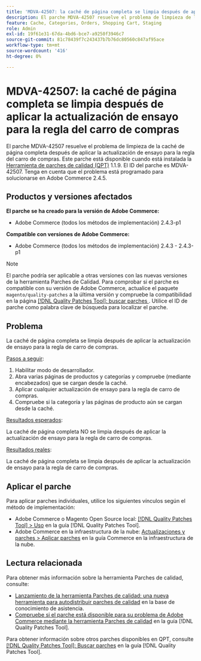 ```yaml
---
title: 'MDVA-42507: la caché de página completa se limpia después de aplicar la actualización de ensayo para la regla del carro de compras'
description: El parche MDVA-42507 resuelve el problema de limpieza de la caché de página completa después de aplicar la actualización de ensayo para la regla del carro de compras. Este parche está disponible cuando está instalada la [Quality Patches Tool (QPT)](https://experienceleague.adobe.com/en/docs/commerce-knowledge-base/kb/announcements/commerce-announcements/magento-quality-patches-released-new-tool-to-self-serve-quality-patches) 1.1.9. El ID del parche es MDVA-42507. Tenga en cuenta que el problema está programado para solucionarse en Adobe Commerce 2.4.5.
feature: Cache, Categories, Orders, Shopping Cart, Staging
role: Admin
exl-id: 19f61e31-67da-4bd6-bce7-a9250f3946c7
source-git-commit: 81c78439f7c243437b7b76dc80560c847af95ace
workflow-type: tm+mt
source-wordcount: '416'
ht-degree: 0%

---
```


# MDVA-42507: la caché de página completa se limpia después de aplicar la actualización de ensayo para la regla del carro de compras

El parche MDVA-42507 resuelve el problema de limpieza de la caché de página completa después de aplicar la actualización de ensayo para la regla del carro de compras. Este parche está disponible cuando está instalada la [Herramienta de parches de calidad (QPT)](https://experienceleague.adobe.com/en/docs/commerce-knowledge-base/kb/announcements/commerce-announcements/magento-quality-patches-released-new-tool-to-self-serve-quality-patches) 1.1.9. El ID del parche es MDVA-42507. Tenga en cuenta que el problema está programado para solucionarse en Adobe Commerce 2.4.5.

## Productos y versiones afectados

**El parche se ha creado para la versión de Adobe Commerce:**

* Adobe Commerce (todos los métodos de implementación) 2.4.3-p1

**Compatible con versiones de Adobe Commerce:**

* Adobe Commerce (todos los métodos de implementación) 2.4.3 - 2.4.3-p1

>[!NOTE]
>
>El parche podría ser aplicable a otras versiones con las nuevas versiones de la herramienta Parches de Calidad. Para comprobar si el parche es compatible con su versión de Adobe Commerce, actualice el paquete `magento/quality-patches` a la última versión y compruebe la compatibilidad en la página [[!DNL Quality Patches Tool]: buscar parches ](https://experienceleague.adobe.com/en/docs/commerce-knowledge-base/kb/announcements/commerce-announcements/magento-quality-patches-released-new-tool-to-self-serve-quality-patches). Utilice el ID de parche como palabra clave de búsqueda para localizar el parche.

## Problema

La caché de página completa se limpia después de aplicar la actualización de ensayo para la regla de carro de compras.

<u>Pasos a seguir</u>:

1. Habilitar modo de desarrollador.
1. Abra varias páginas de productos y categorías y compruebe (mediante encabezados) que se cargan desde la caché.
1. Aplicar cualquier actualización de ensayo para la regla de carro de compras.
1. Compruebe si la categoría y las páginas de producto aún se cargan desde la caché.

<u>Resultados esperados</u>:

La caché de página completa NO se limpia después de aplicar la actualización de ensayo para la regla de carro de compras.

<u>Resultados reales</u>:

La caché de página completa se limpia después de aplicar la actualización de ensayo para la regla de carro de compras.

## Aplicar el parche

Para aplicar parches individuales, utilice los siguientes vínculos según el método de implementación:

* Adobe Commerce o Magento Open Source local: [[!DNL Quality Patches Tool] > Uso](/help/tools/quality-patches-tool/usage.md) en la guía [!DNL Quality Patches Tool].
* Adobe Commerce en la infraestructura de la nube: [Actualizaciones y parches > Aplicar parches](https://experienceleague.adobe.com/docs/commerce-cloud-service/user-guide/develop/upgrade/apply-patches.html) en la guía Commerce en la infraestructura de la nube.

## Lectura relacionada

Para obtener más información sobre la herramienta Parches de calidad, consulte:

* [Lanzamiento de la herramienta Parches de calidad: una nueva herramienta para autodistribuir parches de calidad](https://experienceleague.adobe.com/en/docs/commerce-knowledge-base/kb/announcements/commerce-announcements/magento-quality-patches-released-new-tool-to-self-serve-quality-patches) en la base de conocimiento de asistencia.
* [Compruebe si el parche está disponible para su problema de Adobe Commerce mediante la herramienta Parches de calidad](/help/tools/quality-patches-tool/patches-available-in-qpt/check-patch-for-magento-issue-with-magento-quality-patches.md) en la guía [!DNL Quality Patches Tool].

Para obtener información sobre otros parches disponibles en QPT, consulte [[!DNL Quality Patches Tool]: Buscar parches](https://experienceleague.adobe.com/tools/commerce-quality-patches/index.html) en la guía [!DNL Quality Patches Tool].
